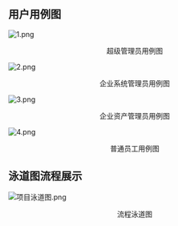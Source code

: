 ## 用户用例图

![1.png](https://s1.imagehub.cc/images/2023/05/26/11e7d65be3387e7c5.jpeg)

<center>超级管理员用例图</center>



![2.png](https://s1.imagehub.cc/images/2023/05/26/f875e66123a30304f03ff01fb8c0ce59.jpeg)

<center>企业系统管理员用例图</center>



![3.png](https://s1.imagehub.cc/images/2023/05/26/149536176b375eaaf.jpeg)

<center>企业资产管理员用例图</center>



![4.png](https://s1.imagehub.cc/images/2023/05/26/dd74fb435ea2b2eba19f91965d6212ff.jpeg)

<center>普通员工用例图</center>



## 泳道图流程展示

![项目泳道图.png](https://s1.imagehub.cc/images/2023/05/26/292329005ced8ea02.jpeg)

<center>流程泳道图</center>
